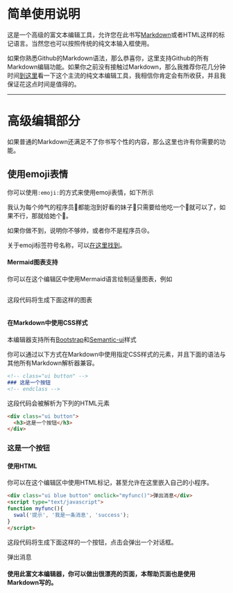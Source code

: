简单使用说明
===========

这是一个高级的富文本编辑工具，允许您在此书写[Markdown](https://zh.wikipedia.org/wiki/Markdown)或者HTML这样的标记语言。当然您也可以按照传统的纯文本输入框使用。

如果你熟悉Github的Markdown语法，那么恭喜你，这里支持Github的所有Markdown编辑功能。如果你之前没有接触过Markdown，那么我推荐你花几分钟时间[到这里](https://zh.wikipedia.org/wiki/Markdown)看一下这个主流的纯文本编辑工具，我相信你肯定会有所收获，并且我保证花这点时间是值得的。

---

高级编辑部分
===========

如果普通的Markdown还满足不了你书写个性的内容，那么这里也许有你需要的功能。


<!-- class="well fillW" -->
<h2>使用emoji表情</h2>

你可以使用`:emoji:`的方式来使用emoji表情，如下所示

<!-- class="ui info message" -->
我认为每个帅气的程序员:boy:都能泡到好看的妹子:girl:只需要给他吃一个:apple:就可以了，如果不行，那就给她个:green_apple:。

如果你做不到，说明你不够帅，或者你不是程序员:cry:。
<!-- endclass -->

关于emoji标签符号名称，可以[在这里找到](http://unicode.org/emoji/charts/full-emoji-list.html)。
<!-- endclass -->

<!-- class="panel panel-info" -->
<!-- class="panel-heading" -->
<!-- class="panel-title" -->
#### Mermaid图表支持
<!-- endclass -->
<!-- endclass -->
<!-- class="panel-body" -->
你可以在这个编辑区中使用Mermaid语言绘制适量图表，例如
```mermaid
```

这段代码将生成下面这样的图表

```mermaid
```
</script>

<!-- endclass -->
<!-- endclass -->

<!-- class="panel panel-default" -->
<!-- class="panel-heading" -->
<!-- class="panel-title" -->
#### 在Markdown中使用CSS样式
本编辑器支持所有[Bootstrap](http://fezvrasta.github.io/bootstrap-material-design/bootstrap-elements.html)和[Semantic-ui](http://semantic-ui.com/)样式
<!-- endclass -->
<!-- endclass -->
<!-- class="panel-body" -->

你可以通过以下方式在Markdown中使用指定CSS样式的元素，并且下面的语法与其他所有Markdown解析器兼容。

```markdown
<!-- class="ui button" -->
### 这是一个按钮
<!-- endclass -->
```
这段代码会被解析为下列的HTML元素

```html
<div class="ui button">
  <h3>这是一个按钮</h3>
</div>
```
<!-- class="ui teal button" -->
### 这是一个按钮
<!-- endclass -->

<!-- endclass -->
<!-- endclass -->



<!-- class="panel panel-info" -->
<!-- class="panel-heading" -->
<!-- class="panel-title" -->
#### 使用HTML
<!-- endclass -->
<!-- endclass -->
<!-- class="panel-body" -->
你可以在这个编辑区中使用HTML标记，甚至允许在这里嵌入自己的小程序。
```html
<div class="ui blue button" onclick="myfunc()">弹出消息</div>
<script type="text/javascript">
function myfunc(){
  swal('提示', '我是一条消息', 'success');
}
</script>
```
这段代码将生成下面这样的一个按钮，点击会弹出一个对话框。

<div class="ui blue button" onclick="myfunc()">弹出消息</div>
<script type="text/javascript">
function myfunc(){
  swal('提示', '我是一条消息', 'success');
}
</script>

<!-- endclass -->
<!-- endclass -->

<!-- class="ui positive message" -->
#### 使用此富文本编辑器，你可以做出很漂亮的页面，本帮助页面也是使用Markdown写的。<!-- endclass -->
